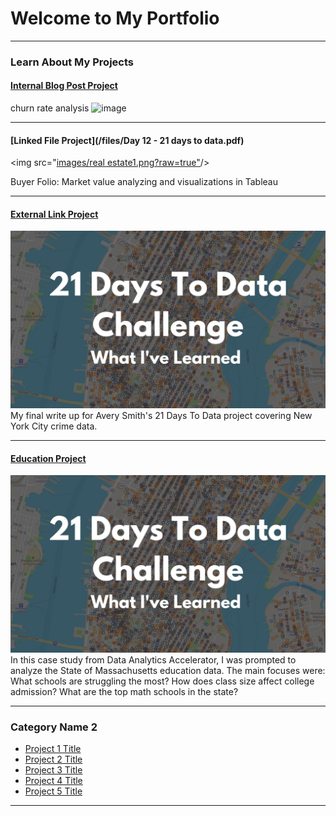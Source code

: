 # Welcome to My Portfolio

---

### Learn About My Projects

#### [Internal Blog Post Project](/bank)

churn rate analysis
<img width="829" alt="image" src="https://github.com/user-attachments/assets/6c595a4a-2247-41d1-9710-390e6521a66e" />

---
#### [Linked File Project](/files/Day 12 - 21 days to data.pdf)
<img src="[images/real estate1.png?raw=true"](https://github.com/user-attachments/assets/398d57d7-c8fb-4e66-a501-036635e57842)/>

Buyer Folio: Market value analyzing and visualizations in Tableau

---
#### [External Link Project](https://www.linkedin.com/pulse/what-i-learned-21-days-data-avery-smith)
[<img src="images/21 Days To Data Challenge What I've Learned Cover.png?raw=true"/>](https://www.linkedin.com/pulse/what-i-learned-21-days-data-avery-smith)
My final write up for Avery Smith's 21 Days To Data project covering New York City crime data. 


---
#### [Education Project](https://www.linkedin.com/pulse/massachusetts-education-analysis-samantha-paul/)
[<img src="images/21 Days To Data Challenge What I've Learned Cover.png?raw=true"/>](https://www.linkedin.com/pulse/what-i-learned-21-days-data-avery-smith)
In this case study from Data Analytics Accelerator, I was prompted to analyze the State of Massachusetts education data. The main focuses were:
What schools are struggling the most?
How does class size affect college admission?
What are the top math schools in the state? 

---

### Category Name 2

- [Project 1 Title](http://example.com/)
- [Project 2 Title](http://example.com/)
- [Project 3 Title](http://example.com/)
- [Project 4 Title](http://example.com/)
- [Project 5 Title](http://example.com/)

---




